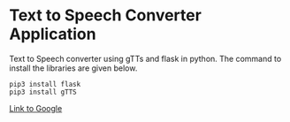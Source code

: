 # Text to Speech Converter Application
Text to Speech converter using gTTs and flask in python. The command to install the libraries are given below.

```
pip3 install flask
pip3 install gTTS
```

[Link to Google](https://www.google.com)
